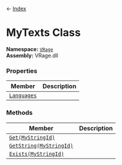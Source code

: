 ← [Index](index)
# MyTexts Class
**Namespace:** [`VRage`](VRage)  
**Assembly:** VRage.dll  
### Properties
|Member|Description|
|---|---|
|[`Languages`](VRage.Languages)||
### Methods
|Member|Description|
|---|---|
|[`Get(MyStringId)`](VRage.Get)||
|[`GetString(MyStringId)`](VRage.GetString)||
|[`Exists(MyStringId)`](VRage.Exists)||
